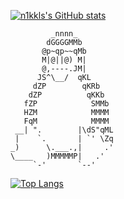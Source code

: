 [![n1kkls's GitHub stats](https://github-readme-stats.vercel.app/api?username=n1kkl)](#)
```
         _nnnn_
        dGGGGMMb
       @p~qp~~qMb
       M|@||@) M|
       @,----.JM|
      JS^\__/  qKL
     dZP        qKRb
    dZP          qKKb
   fZP            SMMb
   HZM            MMMM
   FqM            MMMM
 __| ".        |\dS"qML
 |    `.       | `' \Zq
_)      \.___.,|     .'
\____   )MMMMMP|   .'
     `-'       `--' 
```
[![Top Langs](https://github-readme-stats.vercel.app/api/top-langs/?username=n1kkl)](#)
